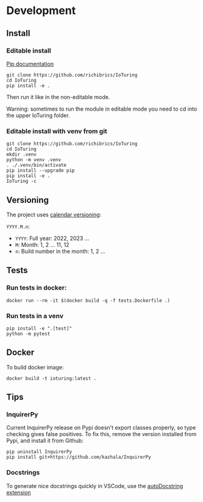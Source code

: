 # Development

## Install

### Editable install

[Pip documentation](https://pip.pypa.io/en/stable/topics/local-project-installs/)

```shell
git clone https://github.com/richibrics/IoTuring
cd IoTuring
pip install -e .
```

Then run it like in the non-editable mode.

Warning: sometimes to run the module in editable mode you need to cd into the upper IoTuring folder.


### Editable install with venv from git

```shell
git clone https://github.com/richibrics/IoTuring
cd IoTuring
mkdir .venv
python -m venv .venv
. ./.venv/bin/activate
pip install --upgrade pip
pip install -e .
IoTuring -c
```

## Versioning

The project uses [calendar versioning](https://calver.org/):

`YYYY.M.n`:

- `YYYY`: Full year: 2022, 2023 ...
- `M`: Month: 1, 2 ... 11, 12
- `n`: Build number in the month: 1, 2 ...

## Tests

### Run tests in docker:

```shell
docker run --rm -it $(docker build -q -f tests.Dockerfile .)
```

### Run tests in a venv

```shell
pip install -e ".[test]"
python -m pytest
```

## Docker

To build docker image:

```
docker build -t ioturing:latest .
```

## Tips

### InquirerPy

Current InquirerPy release on Pypi doesn't export classes properly, so type checking gives false positives. To fix this, remove the version installed from Pypi, and install it from Github:

```shell
pip uninstall InquirerPy
pip install git+https://github.com/kazhala/InquirerPy
```

### Docstrings

To generate nice docstrings quickly in VSCode, use the [autoDocstring extension](https://github.com/NilsJPWerner/autoDocstring)